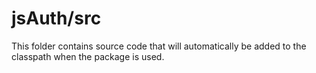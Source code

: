 # jsAuth/src

This folder contains source code that will automatically be added to the classpath when
the package is used.

